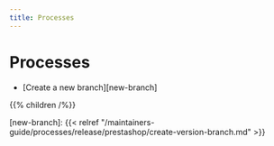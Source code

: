 ```yaml
---
title: Processes
---
```


# Processes

- [Create a new branch][new-branch]

{{% children /%}}


[new-branch]: {{< relref "/maintainers-guide/processes/release/prestashop/create-version-branch.md" >}}
